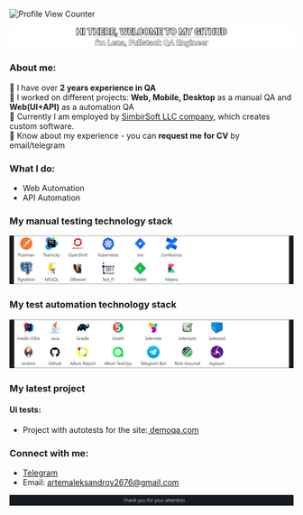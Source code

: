 ![Profile View Counter](https://komarev.com/ghpvc/?username=Artem-Alexandrov-QA&color=161B22)
<div align="center">
  <img src="https://github.com/elf-elf/elf-elf/blob/main/my_header_.png" />
</div>

### About me:

  🔳 I have over **2 years experience in QA**  
  🔳 I worked on different projects: **Web, Mobile, Desktop** as a manual QA and **Web(UI+API)** as a automation QA  
  🔳 Currently I am employed by [SimbirSoft LLC company](https://www.simbirsoft.com/en/), which creates custom software.   
  🔳 Know about my experience - you can **request me for CV** by email/telegram  

<h3 align="left">What I do: </h3>

- Web Automation  
- API Automation  

### My manual testing technology stack
<div align="left">
  <img src="https://github.com/elf-elf/elf-elf/blob/main/Manual_black.png" />
</div>

### My test automation technology stack
<div align="left">
  <img src="https://github.com/elf-elf/elf-elf/blob/main/Auto_black.png" />
</div>

### My latest project
#### Ui tests:
- Project with autotests for the site:[ demoqa.com](https://github.com/Artem-Alexandrov-QA/demoqa-AllureAndJenkins-tests)

### Connect with me:
- [Telegram](https://t.me/artemalexandrov09)
- Email: artemaleksandrov2676@gmail.com

<div align="left">
  <img src="https://github.com/elf-elf/elf-elf/blob/main/footer.png" />
</div>



